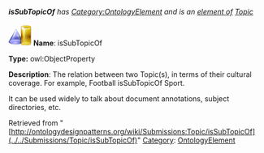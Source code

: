 ___isSubTopicOf__ has [Category:OntologyElement](../../Category/OntologyElement "Category:OntologyElement") and is an [element of](../../Property/ElementOf "Property:ElementOf") [Topic](../../Submissions/Topic "Submissions:Topic")_


  




[![ObjectProperty](../../images/thumb/c/c3/ObjectProperty.gif/45px-ObjectProperty.gif)](../../Image/ObjectProperty.gif "ObjectProperty")
__Name__: isSubTopicOf 


__Type:__ owl:ObjectProperty 


__Description__: The relation between two Topic(s), in terms of their cultural coverage. For example, Football isSubTopicOf Sport. 


It can be used widely to talk about document annotations, subject directories, etc. 





Retrieved from "[http://ontologydesignpatterns.org/wiki/Submissions:Topic/isSubTopicOf](../../Submissions/Topic/isSubTopicOf)"
 [Category](http://ontologydesignpatterns.org/wiki/Special:Categories "Special:Categories"): [OntologyElement](../../Category/OntologyElement "Category:OntologyElement")